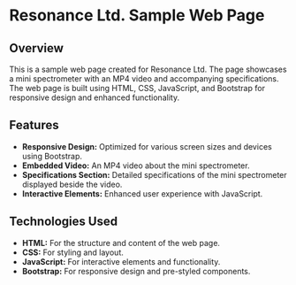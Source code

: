 # Resonance Ltd. Sample Web Page

## Overview
This is a sample web page created for Resonance Ltd. The page showcases a mini spectrometer with an MP4 video and accompanying specifications. The web page is built using HTML, CSS, JavaScript, and Bootstrap for responsive design and enhanced functionality.

## Features
- **Responsive Design:** Optimized for various screen sizes and devices using Bootstrap.
- **Embedded Video:** An MP4 video about the mini spectrometer.
- **Specifications Section:** Detailed specifications of the mini spectrometer displayed beside the video.
- **Interactive Elements:** Enhanced user experience with JavaScript.

## Technologies Used
- **HTML:** For the structure and content of the web page.
- **CSS:** For styling and layout.
- **JavaScript:** For interactive elements and functionality.
- **Bootstrap:** For responsive design and pre-styled components.
